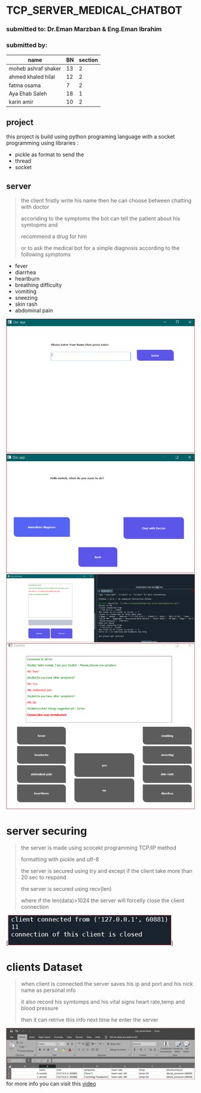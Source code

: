 
# TCP_SERVER_MEDICAL_CHATBOT
### submitted to: Dr.Eman Marzban & Eng.Eman Ibrahim
### submitted by:
| name | BN |section|
| ------ | ---- |---------
| moheb ashraf shaker | 13 |2
| ahmed khaled hilal | 12 |2
| fatma osama  | 7 |2
| Aya Ehab Saleh  | 18 |1
| karin amir |10  |2

## project 
this project is build using python programing language 
with a socket programming using libraries : 
- pickle as format to send the 
- thread
- socket
## server      
> the client fristly write his name then he  can choose between chatting with doctor 
> 
> accoriding to the symptoms the bot can tell the patient about his symtopms and 
> 
> recommend a drug for him
> 
> or to ask the medical bot for a simple diagnosis according to the following symptoms
- fever
- diarrhea
- heartburn
- breathing difficulty
- vomiting
- sneezing
- skin rash
- abdominal pain

![N|Solid](https://github.com/moheb432/tcp_server/blob/main/capture/4.PNG)
![N|Solid](https://github.com/moheb432/tcp_server/blob/main/capture/5.PNG)
![N|Solid](https://github.com/moheb432/tcp_server/blob/main/capture/6.PNG)
![N|Solid](https://github.com/moheb432/tcp_server/blob/main/capture/7.PNG)
# server securing
> the server is made using scocekt programming TCP/IP method 
> 
> formatting  with pickle and utf-8
> 
> the server is secured using try and except if the client take more than 20 sec to respond
> 
> the server is secured using recv(len) 
> 
> where if the len(data)>1024 the server will forcelly close the client connection 

[![N|Solid](https://github.com/moheb432/tcp_server/blob/main/capture/cap3.PNG)]
 

# clients Dataset
> when client is connected the server saves his ip and port and his nick name as personal info  
> 
> it also record his symtomps and his vital signs heart rate,temp and blood pressure  
>
> then it can retrive this info next time he enter the server
> 

[![N|Solid](https://github.com/moheb432/tcp_server/blob/main/capture/3.PNG)](https://nodesource.com/products/nsolid)
for more info you can visit this [video](https://drive.google.com/file/d/1qIf61e-NG5kH1_vaXFUUylZSTaOcOPyX/view?usp=sharing)
